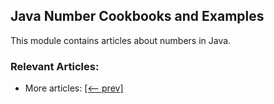 ## Java Number Cookbooks and Examples

This module contains articles about numbers in Java.

### Relevant Articles:
- More articles: [[<-- prev]](../core-java-numbers-9)
